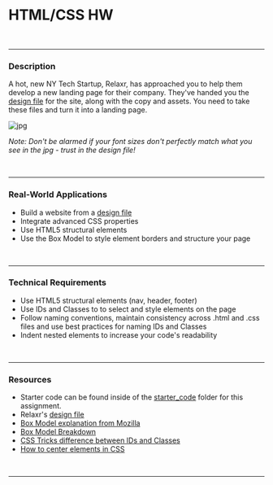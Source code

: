 # HTML/CSS HW


<br>

---


### Description


A hot, new NY Tech Startup, Relaxr, has approached you to help them develop a new landing page for their company. They've handed you the [design file](starter_code/design_file.txt) for the site, along with the copy and assets. You need to take these files and turn it into a landing page.


![jpg](starter_code/images/relaxr_landing.jpg)

*Note: Don't be alarmed if your font sizes don't perfectly match what you see in the jpg - trust in the design file!*

<br>

---


### Real-World Applications


- Build a website from a [design file](starter_code/design_file.txt)
- Integrate advanced CSS properties
- Use HTML5 structural elements
- Use the Box Model to style element borders and structure your page

<br>

---


### Technical Requirements

- Use HTML5 structural elements (nav, header, footer)
- Use IDs and Classes to to select and style elements on the page
- Follow naming conventions, maintain consistency across .html and .css files and use best practices for naming IDs and Classes
- Indent nested elements to increase your code's readability


<br>

---

### Resources

- Starter code can be found inside of the [starter_code](starter_code) folder for this assignment.
- Relaxr's [design file](starter_code/design_file.txt)
- [Box Model explanation from Mozilla](https://developer.mozilla.org/en-US/docs/Web/CSS/box_model)
- [Box Model Breakdown](http://learn.shayhowe.com/html-css/opening-the-box-model/)
- [CSS Tricks difference between IDs and Classes](https://css-tricks.com/the-difference-between-id-and-class/)
- [How to center elements in CSS](https://css-tricks.com/centering-css-complete-guide/)
<br>

---
